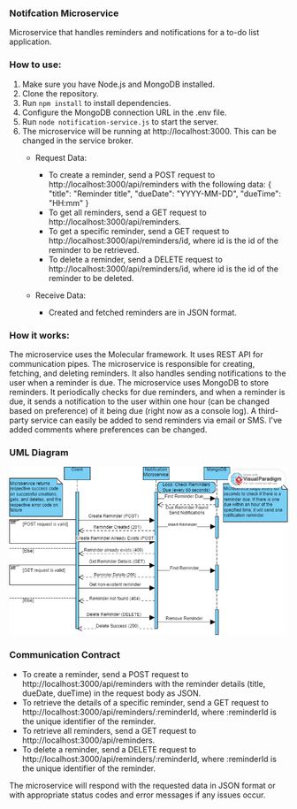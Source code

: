 ### Notifcation Microservice
Microservice that handles reminders and notifications for a to-do list application.

### How to use:
1. Make sure you have Node.js and MongoDB installed.
2. Clone the repository.
3. Run `npm install` to install dependencies.
4. Configure the MongoDB connection URL in the .env file.
5. Run `node notification-service.js` to start the server.
6. The microservice will be running at http://localhost:3000. This can be changed in the service broker.
    - Request Data:
         - To create a reminder, send a POST request to http://localhost:3000/api/reminders with the following data:
         {
            "title": "Reminder title",
            "dueDate": "YYYY-MM-DD",
            "dueTime": "HH:mm"
          }
        - To get all reminders, send a GET request to http://localhost:3000/api/reminders.
        - To get a specific reminder, send a GET request to http://localhost:3000/api/reminders/id, where id is the id of the reminder to be retrieved.
        - To delete a reminder, send a DELETE request to http://localhost:3000/api/reminders/id, where id is the id of the reminder to be deleted.
    
    - Receive Data:
        - Created and fetched reminders are in JSON format.

### How it works:
The microservice uses the Molecular framework. It uses REST API for communication pipes. The microservice is responsible for creating, fetching, and deleting reminders. It also handles sending notifications to the user when a reminder is due. The microservice uses MongoDB to store reminders. It periodically checks for due reminders, and when a reminder is due, it sends a notification to the user within one hour (can be changed based on preference) of it being due (right now as a console log). A third-party service can easily be added to send reminders via email or SMS. I've added comments where preferences can be changed.

### UML Diagram
![Notification Microservice UML Diagram](UMLDiagram.png)

### Communication Contract
- To create a reminder, send a POST request to http://localhost:3000/api/reminders with the reminder details (title, dueDate, dueTime) in the request body as JSON.
- To retrieve the details of a specific reminder, send a GET request to http://localhost:3000/api/reminders/:reminderId, where :reminderId is the unique identifier of the reminder.
- To retrieve all reminders, send a GET request to http://localhost:3000/api/reminders.
- To delete a reminder, send a DELETE request to http://localhost:3000/api/reminders/:reminderId, where :reminderId is the unique identifier of the reminder.

The microservice will respond with the requested data in JSON format or with appropriate status codes and error messages if any issues occur.